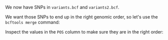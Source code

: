 <script>
/*
	bowtie2 -x $REF -U reads.fq -S aligned.sam; samtools sort -o aligned.sorted.bam aligned.sam;  bcftools mpileup -f $REF_FASTA aligned.sorted.bam | bcftools call -m -v -Ob -o variants.bcf -; bcftools index variants.bcf

	bowtie2 -x $REF -U morereads.fq -S aligned2.sam; samtools sort -o aligned2.sorted.bam aligned2.sam;  bcftools mpileup -f $REF_FASTA aligned2.sorted.bam | bcftools call -m -v -Ob -o variants2.bcf -; bcftools index variants2.bcf

	bcftools merge variants.bcf variants2.bcf > combined.vcf
*/

import Execute from "./components/Execute.svelte";
</script>

We now have SNPs in `variants.bcf` and `variants2.bcf`.

We want those SNPs to end up in the right genomic order, so let's use the `bcftools merge` command:

<Execute command="bcftools merge variants.bcf variants2.bcf > combined.vcf" />

Inspect the values in the `POS` column to make sure they are in the right order:

<Execute command="bcftools view combined.vcf" />
